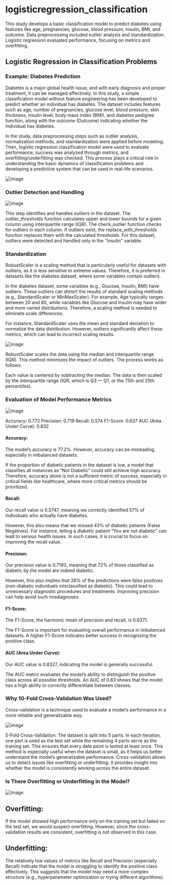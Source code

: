 # logisticregression_classification
This study develops a basic classification model to predict diabetes using features like age, pregnancies, glucose, blood pressure, insulin, BMI, and outcome. Data preprocessing included outlier analysis and standardization. Logistic regression evaluated performance, focusing on metrics and overfitting.

## Logistic Regression in Classification Problems
### Example: Diabetes Prediction

Diabetes is a major global health issue, and with early diagnosis and proper treatment, it can be managed effectively. 
In this study, a simple classification model without feature engineering has been developed to predict whether an individual has diabetes. 
The dataset includes features such as age, number of pregnancies, glucose level, blood pressure, skin thickness, insulin level, body mass index (BMI), and diabetes pedigree function, along with the outcome (Outcome) indicating whether the individual has diabetes.

In the study, data preprocessing steps such as outlier analysis, normalization methods, and standardization were applied before modeling. Then, logistic regression classification model were used to evaluate performance, success was analyzed through metrics, and overfitting/underfitting was checked. This process plays a critical role in understanding the basic dynamics of classification problems and developing a predictive system that can be used in real-life scenarios.

![image](https://github.com/akay35/logisticregression_classification/blob/main/lg_1.png)

### Outlier Detection and Handling

![image](https://github.com/akay35/logisticregression_classification/blob/main/lg_2.png)

This step identifies and handles outliers in the dataset. The outlier_thresholds function calculates upper and lower bounds for a given column using interquartile range (IQR). The check_outlier function checks for outliers in each column. If outliers exist, the replace_with_thresholds function replaces them with the calculated thresholds. For this dataset, outliers were detected and handled only in the "Insulin" variable.

### Standardization
RobustScaler is a scaling method that is particularly useful for datasets with outliers, as it is less sensitive to extreme values. Therefore, it is preferred in datasets like the diabetes dataset, where some variables contain outliers.

In the diabetes dataset, some variables (e.g., Glucose, Insulin, BMI) have outliers. These outliers can distort the results of standard scaling methods (e.g., StandardScaler or MinMaxScaler). For example, Age typically ranges between 20 and 80, while variables like Glucose and Insulin may have wider and more varied distributions. Therefore, a scaling method is needed to eliminate scale differences.

For instance, StandardScaler uses the mean and standard deviation to normalize the data distribution. However, outliers significantly affect these metrics, which can lead to incorrect scaling results.

![image](https://github.com/akay35/logisticregression_classification/blob/main/RobustScaler.png)

RobustScaler scales the data using the median and interquartile range (IQR). This method minimizes the impact of outliers. The process works as follows:

Each value is centered by subtracting the median.
The data is then scaled by the interquartile range (IQR, which is Q3 — Q1, or the 75th and 25th percentiles).

### Evaluation of Model Performance Metrics

![image](https://github.com/akay35/logisticregression_classification/blob/main/lg_3.png)

Accuracy: 0.772
Precision: 0.719
Recall: 0.574
F1-Score: 0.637
AUC (Area Under Curve): 0.832

#### Accuracy:
The model’s accuracy is 77.2%. However, accuracy can be misleading, especially in imbalanced datasets.

If the proportion of diabetic patients in the dataset is low, a model that classifies all instances as “Not Diabetic” could still achieve high accuracy. Therefore, accuracy alone is not a sufficient metric of success, especially in critical fields like healthcare, where more critical metrics should be prioritized.

#### Recall:
Our recall value is 0.5747, meaning we correctly identified 57% of individuals who actually have diabetes.

However, this also means that we missed 43% of diabetic patients (False Negatives). For instance, telling a diabetic patient “You are not diabetic” can lead to serious health issues. In such cases, it is crucial to focus on improving the recall value.

#### Precision:
Our precision value is 0.7192, meaning that 72% of those classified as diabetic by the model are indeed diabetic.

However, this also implies that 28% of the predictions were false positives (non-diabetic individuals misclassified as diabetic). This could lead to unnecessary diagnostic procedures and treatments. Improving precision can help avoid such misdiagnoses.

#### F1-Score:
The F1-Score, the harmonic mean of precision and recall, is 0.6371.

The F1-Score is important for evaluating overall performance in imbalanced datasets. A higher F1-Score indicates better success in recognizing the positive class.

#### AUC (Area Under Curve):
Our AUC value is 0.8327, indicating the model is generally successful.

The AUC metric evaluates the model’s ability to distinguish the positive class across all possible thresholds. An AUC of 0.83 shows that the model has a high ability to correctly differentiate between classes.

### Why 10-Fold Cross-Validation Was Used?
Cross-validation is a technique used to evaluate a model’s performance in a more reliable and generalizable way.

![image](https://github.com/akay35/logisticregression_classification/blob/main/3.2.%20Model%20Do%C4%9Frulama%20K%20FOL%20CROSS%20VALIDATION.png)

5-Fold Cross-Validation:
The dataset is split into 5 parts. In each iteration, one part is used as the test set while the remaining 4 parts serve as the training set.
This ensures that every data point is tested at least once.
This method is especially useful when the dataset is small, as it helps us better understand the model’s generalizable performance.
Cross-validation allows us to detect issues like overfitting or underfitting. It provides insight into whether the model is consistently working across the entire dataset.

### Is There Overfitting or Underfitting in the Model?

![image](https://github.com/akay35/logisticregression_classification/blob/main/lg_4.png)

## Overfitting:
If the model showed high performance only on the training set but failed on the test set, we would suspect overfitting. However, since the cross-validation results are consistent, overfitting is not observed in this case.

## Underfitting:
The relatively low values of metrics like Recall and Precision (especially Recall) indicate that the model is struggling to identify the positive class effectively.
This suggests that the model may need a more complex structure (e.g., hyperparameter optimization or trying different algorithms).



